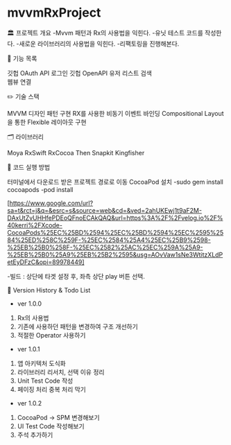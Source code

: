 # mvvmRxProject


🏛️ 프로젝트 개요
-Mvvm 패턴과 Rx의 사용법을 익힌다.
-유닛 테스트 코드를 작성한다.
-새로운 라이브러리의 사용법을 익힌다. 
-리팩토링을 진행해본다. 


📖 기능 목록 

깃헙 OAuth API 로그인
깃헙 OpenAPI 유저 리스트 검색  
웹뷰 연결 

✏️ 기술 스택

MVVM 디자인 패턴 구현 
RX를 사용한 비동기 이벤트 바인딩 
Compositional Layout을 통한 Flexible 레이아웃 구현  


🗂️ 라이브러리

Moya
RxSwift
RxCocoa
Then
Snapkit
Kingfisher


🔐 코드 실행 방법 

터미널에서 다운로드 받은 프로젝트 경로로 이동 
CocoaPod 설치 
-sudo gem install cocoapods
-pod install

[https://www.google.com/url?sa=t&rct=j&q=&esrc=s&source=web&cd=&ved=2ahUKEwj1t9aF2M-DAxUtZvUHHfePDEoQFnoECAkQAQ&url=https%3A%2F%2Fvelog.io%2F%40kerri%2FXcode-CocoaPods%25EC%25BD%2594%25EC%25BD%2594%25EC%2595%2584%25ED%258C%259F-%25EC%2584%25A4%25EC%25B9%2598-%25EB%25B0%258F-%25EC%2582%25AC%25EC%259A%25A9-%25EB%25B0%25A9%25EB%25B2%2595&usg=AOvVaw1sNe3WtitzXLdPetEyDFzC&opi=89978449]

-빌드 : 상단에 타겟 설정 후, 좌측 상단 play 버튼 선택. 


📝 Version History & Todo List 
 
- ver 1.0.0
1. Rx의 사용법 
2. 기존에 사용하던 패턴을 변경하여 구조 개선하기
3. 적절한 Operator 사용하기  
 
- ver 1.0.1
1. 앱 아키텍처 도식화
2. 라이브러리 리서치, 선택 이유 정리  
3. Unit Test Code 작성
4. 페이징 처리 중복 처리 막기 

- ver 1.0.2
1. CocoaPod -> SPM 변경해보기 
2. UI Test Code 작성해보기 
3. 주석 추가하기 


